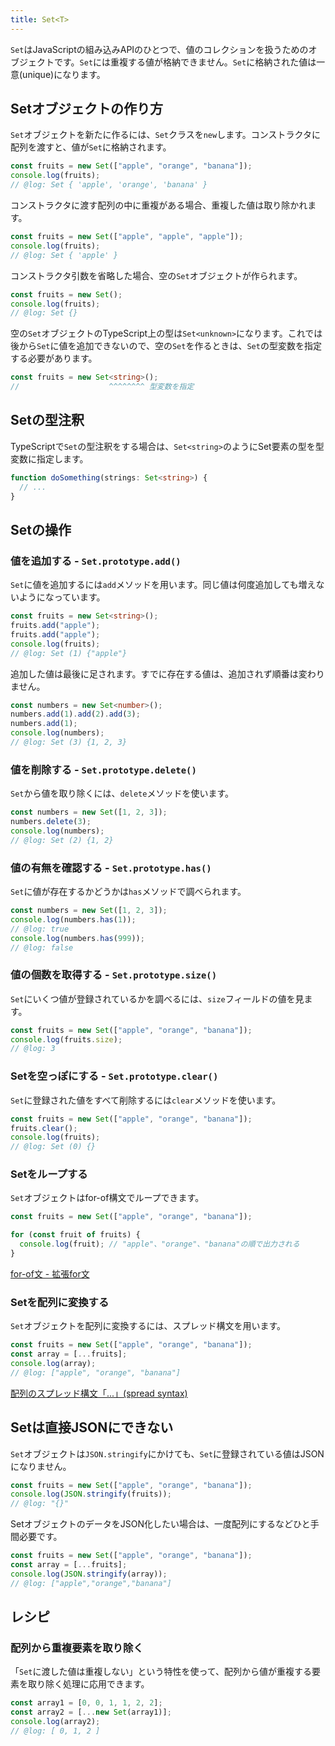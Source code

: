 ```yaml
---
title: Set<T>
---
```


`Set`はJavaScriptの組み込みAPIのひとつで、値のコレクションを扱うためのオブジェクトです。`Set`には重複する値が格納できません。`Set`に格納された値は一意(unique)になります。

## Setオブジェクトの作り方

`Set`オブジェクトを新たに作るには、`Set`クラスを`new`します。コンストラクタに配列を渡すと、値が`Set`に格納されます。

```ts twoslash
const fruits = new Set(["apple", "orange", "banana"]);
console.log(fruits);
// @log: Set { 'apple', 'orange', 'banana' }
```

コンストラクタに渡す配列の中に重複がある場合、重複した値は取り除かれます。

```ts twoslash
const fruits = new Set(["apple", "apple", "apple"]);
console.log(fruits);
// @log: Set { 'apple' }
```

コンストラクタ引数を省略した場合、空の`Set`オブジェクトが作られます。

```ts twoslash
const fruits = new Set();
console.log(fruits);
// @log: Set {}
```

空の`Set`オブジェクトのTypeScript上の型は`Set<unknown>`になります。これでは後から`Set`に値を追加できないので、空の`Set`を作るときは、`Set`の型変数を指定する必要があります。

```ts
const fruits = new Set<string>();
//                    ^^^^^^^^ 型変数を指定
```

## Setの型注釈

TypeScriptで`Set`の型注釈をする場合は、`Set<string>`のようにSet要素の型を型変数に指定します。

```ts twoslash
function doSomething(strings: Set<string>) {
  // ...
}
```

## Setの操作

### 値を追加する - `Set.prototype.add()`

`Set`に値を追加するには`add`メソッドを用います。同じ値は何度追加しても増えないようになっています。

```ts twoslash
const fruits = new Set<string>();
fruits.add("apple");
fruits.add("apple");
console.log(fruits);
// @log: Set (1) {"apple"}
```

追加した値は最後に足されます。すでに存在する値は、追加されず順番は変わりません。

```ts twoslash
const numbers = new Set<number>();
numbers.add(1).add(2).add(3);
numbers.add(1);
console.log(numbers);
// @log: Set (3) {1, 2, 3}
```

### 値を削除する - `Set.prototype.delete()`

`Set`から値を取り除くには、`delete`メソッドを使います。

```ts twoslash
const numbers = new Set([1, 2, 3]);
numbers.delete(3);
console.log(numbers);
// @log: Set (2) {1, 2}
```

### 値の有無を確認する - `Set.prototype.has()`

`Set`に値が存在するかどうかは`has`メソッドで調べられます。

```ts twoslash
const numbers = new Set([1, 2, 3]);
console.log(numbers.has(1));
// @log: true
console.log(numbers.has(999));
// @log: false
```

### 値の個数を取得する - `Set.prototype.size()`

`Set`にいくつ値が登録されているかを調べるには、`size`フィールドの値を見ます。

```ts twoslash
const fruits = new Set(["apple", "orange", "banana"]);
console.log(fruits.size);
// @log: 3
```

### Setを空っぽにする - `Set.prototype.clear()`

`Set`に登録された値をすべて削除するには`clear`メソッドを使います。

```ts twoslash
const fruits = new Set(["apple", "orange", "banana"]);
fruits.clear();
console.log(fruits);
// @log: Set (0) {}
```

### Setをループする

`Set`オブジェクトはfor-of構文でループできます。

```ts twoslash
const fruits = new Set(["apple", "orange", "banana"]);

for (const fruit of fruits) {
  console.log(fruit); // "apple"、"orange"、"banana"の順で出力される
}
```

[for-of文 - 拡張for文](../statements/for-of.md)

### Setを配列に変換する

`Set`オブジェクトを配列に変換するには、スプレッド構文を用います。

```ts twoslash
const fruits = new Set(["apple", "orange", "banana"]);
const array = [...fruits];
console.log(array);
// @log: ["apple", "orange", "banana"]
```

[配列のスプレッド構文「...」(spread syntax)](../values-types-variables/array/spread-syntax-for-array.md)

## Setは直接JSONにできない

`Set`オブジェクトは`JSON.stringify`にかけても、`Set`に登録されている値はJSONになりません。

```ts twoslash
const fruits = new Set(["apple", "orange", "banana"]);
console.log(JSON.stringify(fruits));
// @log: "{}"
```

SetオブジェクトのデータをJSON化したい場合は、一度配列にするなどひと手間必要です。

```ts twoslash
const fruits = new Set(["apple", "orange", "banana"]);
const array = [...fruits];
console.log(JSON.stringify(array));
// @log: ["apple","orange","banana"]
```

## レシピ

### 配列から重複要素を取り除く

「`Set`に渡した値は重複しない」という特性を使って、配列から値が重複する要素を取り除く処理に応用できます。

```js twoslash
const array1 = [0, 0, 1, 1, 2, 2];
const array2 = [...new Set(array1)];
console.log(array2);
// @log: [ 0, 1, 2 ]
```
